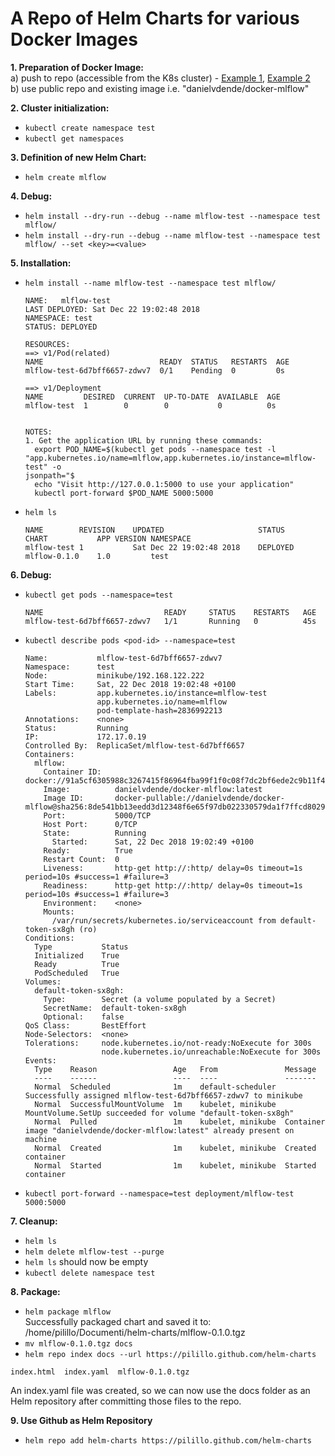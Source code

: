 # A Repo of Helm Charts for various Docker Images

**1. Preparation of Docker Image:**  
  a) push to repo (accessible from the K8s cluster) - [Example 
1](https://stackoverflow.com/questions/40600419/why-am-i-getting-an-errimagepull-error-in-this-kubernetes-deployment), [Example 
2](https://docs.bitnami.com/kubernetes/how-to/deploy-go-application-kubernetes-helm/)  
  b) use public repo and existing image i.e. "danielvdende/docker-mlflow"

**2. Cluster initialization:**
 - `kubectl create namespace test`
 - `kubectl get namespaces`

**3. Definition of new Helm Chart:**
 - `helm create mlflow`

**4. Debug:**
 - `helm install --dry-run --debug --name mlflow-test --namespace test mlflow/`
 - `helm install --dry-run --debug --name mlflow-test --namespace test mlflow/ --set <key>=<value>`

**5. Installation:**
 - `helm install --name mlflow-test --namespace test mlflow/`
	```$ helm install --name mlflow-test --namespace test mlflow/
	NAME:   mlflow-test
	LAST DEPLOYED: Sat Dec 22 19:02:48 2018
	NAMESPACE: test
	STATUS: DEPLOYED

	RESOURCES:
	==> v1/Pod(related)
	NAME                          READY  STATUS   RESTARTS  AGE
	mlflow-test-6d7bff6657-zdwv7  0/1    Pending  0         0s

	==> v1/Deployment
	NAME         DESIRED  CURRENT  UP-TO-DATE  AVAILABLE  AGE
	mlflow-test  1        0        0           0          0s


	NOTES:
	1. Get the application URL by running these commands:
	  export POD_NAME=$(kubectl get pods --namespace test -l "app.kubernetes.io/name=mlflow,app.kubernetes.io/instance=mlflow-test" -o
	jsonpath="$
	  echo "Visit http://127.0.0.1:5000 to use your application"
	  kubectl port-forward $POD_NAME 5000:5000
	```

 - `helm ls`
	```$ helm ls
	NAME       	REVISION	UPDATED                 	STATUS  	CHART       	APP VERSION	NAMESPACE
	mlflow-test	1       	Sat Dec 22 19:02:48 2018	DEPLOYED	mlflow-0.1.0	1.0        	test
	```

**6. Debug:**
 - `kubectl get pods --namespace=test`
	```$ kubectl get pods --namespace=test
	NAME                           READY     STATUS    RESTARTS   AGE
	mlflow-test-6d7bff6657-zdwv7   1/1       Running   0          45s
	```
 - `kubectl describe pods <pod-id> --namespace=test`
	```$ kubectl describe pods mlflow-test-6d7bff6657-zdwv7 --namespace=test
	Name:           mlflow-test-6d7bff6657-zdwv7
	Namespace:      test
	Node:           minikube/192.168.122.222
	Start Time:     Sat, 22 Dec 2018 19:02:48 +0100
	Labels:         app.kubernetes.io/instance=mlflow-test
	                app.kubernetes.io/name=mlflow
	                pod-template-hash=2836992213
	Annotations:    <none>
	Status:         Running
	IP:             172.17.0.19
	Controlled By:  ReplicaSet/mlflow-test-6d7bff6657
	Containers:
	  mlflow:
	    Container ID:   docker://91a5cf6305988c3267415f86964fba99f1f0c08f7dc2bf6ede2c9b11f4133ba6
	    Image:          danielvdende/docker-mlflow:latest
	    Image ID:       docker-pullable://danielvdende/docker-mlflow@sha256:8de541bb13eedd3d12348f6e65f97db022330579da1f7ffcd80295e0983b0f9c
	    Port:           5000/TCP
	    Host Port:      0/TCP
	    State:          Running
	      Started:      Sat, 22 Dec 2018 19:02:49 +0100
	    Ready:          True
	    Restart Count:  0
	    Liveness:       http-get http://:http/ delay=0s timeout=1s period=10s #success=1 #failure=3
	    Readiness:      http-get http://:http/ delay=0s timeout=1s period=10s #success=1 #failure=3
	    Environment:    <none>
	    Mounts:
	      /var/run/secrets/kubernetes.io/serviceaccount from default-token-sx8gh (ro)
	Conditions:
	  Type           Status
	  Initialized    True
	  Ready          True
	  PodScheduled   True
	Volumes:
	  default-token-sx8gh:
	    Type:        Secret (a volume populated by a Secret)
	    SecretName:  default-token-sx8gh
	    Optional:    false
	QoS Class:       BestEffort
	Node-Selectors:  <none>
	Tolerations:     node.kubernetes.io/not-ready:NoExecute for 300s
	                 node.kubernetes.io/unreachable:NoExecute for 300s
	Events:
	  Type    Reason                 Age   From               Message
	  ----    ------                 ----  ----               -------
	  Normal  Scheduled              1m    default-scheduler  Successfully assigned mlflow-test-6d7bff6657-zdwv7 to minikube
	  Normal  SuccessfulMountVolume  1m    kubelet, minikube  MountVolume.SetUp succeeded for volume "default-token-sx8gh"
	  Normal  Pulled                 1m    kubelet, minikube  Container image "danielvdende/docker-mlflow:latest" already present on machine
	  Normal  Created                1m    kubelet, minikube  Created container
	  Normal  Started                1m    kubelet, minikube  Started container
	```

 - `kubectl port-forward --namespace=test deployment/mlflow-test 5000:5000`

**7. Cleanup:**
 - `helm ls`
 - `helm delete mlflow-test --purge`
 - `helm ls` should now be empty
 - `kubectl delete namespace test`

**8. Package:**
 - `helm package mlflow`  
 Successfully packaged chart and saved it to: /home/pilillo/Documenti/helm-charts/mlflow-0.1.0.tgz
 - `mv mlflow-0.1.0.tgz docs`
 - `helm repo index docs --url https://pilillo.github.com/helm-charts`
  ```$ ls docs/
 index.html  index.yaml  mlflow-0.1.0.tgz
 ```
 An index.yaml file was created, so we can now use the docs folder as an Helm repository after committing those files to the repo.

**9. Use Github as Helm Repository**
 - `helm repo add helm-charts https://pilillo.github.com/helm-charts`
